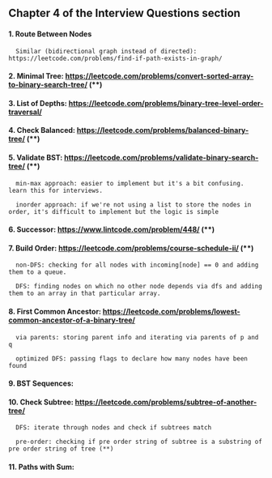 ## Chapter 4 of the Interview Questions section

#### 1. Route Between Nodes

      Similar (bidirectional graph instead of directed): https://leetcode.com/problems/find-if-path-exists-in-graph/
      
#### 2. Minimal Tree: https://leetcode.com/problems/convert-sorted-array-to-binary-search-tree/ (**)

#### 3. List of Depths: https://leetcode.com/problems/binary-tree-level-order-traversal/

#### 4. Check Balanced: https://leetcode.com/problems/balanced-binary-tree/ (**)

#### 5. Validate BST: https://leetcode.com/problems/validate-binary-search-tree/ (**)
      
      min-max approach: easier to implement but it's a bit confusing. learn this for interviews.
      
      inorder approach: if we're not using a list to store the nodes in order, it's difficult to implement but the logic is simple

#### 6. Successor: https://www.lintcode.com/problem/448/ (**)

#### 7. Build Order: https://leetcode.com/problems/course-schedule-ii/ (**)

      non-DFS: checking for all nodes with incoming[node] == 0 and adding them to a queue.
      
      DFS: finding nodes on which no other node depends via dfs and adding them to an array in that particular array.

#### 8. First Common Ancestor: https://leetcode.com/problems/lowest-common-ancestor-of-a-binary-tree/

      via parents: storing parent info and iterating via parents of p and q 
      
      optimized DFS: passing flags to declare how many nodes have been found

#### 9. BST Sequences:

#### 10. Check Subtree: https://leetcode.com/problems/subtree-of-another-tree/

      DFS: iterate through nodes and check if subtrees match
      
      pre-order: checking if pre order string of subtree is a substring of pre order string of tree (**)

#### 11. Paths with Sum:
